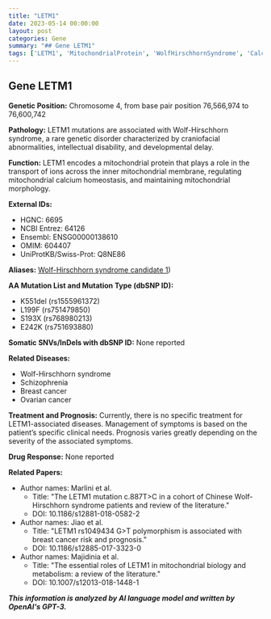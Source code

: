 ```yaml
---
title: "LETM1"
date: 2023-05-14 00:00:00
layout: post
categories: Gene
summary: "## Gene LETM1"
tags: ['LETM1', 'MitochondrialProtein', 'WolfHirschhornSyndrome', 'CalciumHomeostasis', 'GeneticDisorder', 'IonTransport', 'MitochondrialDysfunction', 'IntellectualDisability']
---
```


## Gene LETM1

**Genetic Position:** Chromosome 4, from base pair position 76,566,974 to 76,600,742

**Pathology:** LETM1 mutations are associated with Wolf-Hirschhorn syndrome, a rare genetic disorder characterized by craniofacial abnormalities, intellectual disability, and developmental delay.

**Function:** LETM1 encodes a mitochondrial protein that plays a role in the transport of ions across the inner mitochondrial membrane, regulating mitochondrial calcium homeostasis, and maintaining mitochondrial morphology.

**External IDs:**
- HGNC: 6695
- NCBI Entrez: 64126
- Ensembl: ENSG00000138610
- OMIM: 604407
- UniProtKB/Swiss-Prot: Q8NE86

**Aliases:** [Wolf-Hirschhorn syndrome candidate 1](https://www.ncbi.nlm.nih.gov/gene/64126))

**AA Mutation List and Mutation Type (dbSNP ID):**
- K551del (rs1555961372)
- L199F (rs751479850)
- S193X (rs768980213)
- E242K (rs751693880)

**Somatic SNVs/InDels with dbSNP ID:**
None reported

**Related Diseases:** 
- Wolf-Hirschhorn syndrome
- Schizophrenia
- Breast cancer
- Ovarian cancer

**Treatment and Prognosis:**
Currently, there is no specific treatment for LETM1-associated diseases. Management of symptoms is based on the patient’s specific clinical needs. Prognosis varies greatly depending on the severity of the associated symptoms.

**Drug Response:**
None reported

**Related Papers:**
- Author names: Marlini et al.
    - Title: "The LETM1 mutation c.887T>C in a cohort of Chinese Wolf-Hirschhorn syndrome patients and review of the literature."
    - DOI: 10.1186/s12881-018-0582-2
- Author names: Jiao et al.
    - Title: "LETM1 rs1049434 G>T polymorphism is associated with breast cancer risk and prognosis."
    - DOI: 10.1186/s12885-017-3323-0
- Author names: Majidinia et al.
    - Title: "The essential roles of LETM1 in mitochondrial biology and metabolism: a review of the literature."
    - DOI: 10.1007/s12013-018-1448-1

**_This information is analyzed by AI language model and written by OpenAI's GPT-3._**